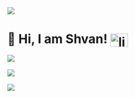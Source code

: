 <img src="https://komarev.com/ghpvc/?username=Sh89hkm&color=blue"/>

<h1>
👋 Hi, I am Shvan!
<a href="https://linkedin.com/in/sh89hkm" target="blank">
<img align="center" src="https://raw.githubusercontent.com/rahuldkjain/github-profile-readme-generator/master/src/images/icons/Social/linked-in-alt.svg" alt="linkedin icon"     height="30" width="40" />
</a>
</h1>


![](https://github-readme-stats.vercel.app/api/top-langs/?username=Sh89hkm&theme=shadow_blue&hide_border=false&layout=compact&hide_progress=true) <br/><br/>
![](https://github-readme-stats.vercel.app/api?username=Sh89hkm&show_icons=true&theme=shadow_blue) <br/> <br/>
![](https://github-readme-streak-stats.herokuapp.com/?user=Sh89hkm&theme=shadow_blue&hide_border=false)
